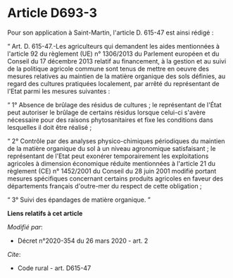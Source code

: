 # Article D693-3

Pour son application à Saint-Martin, l'article D. 615-47 est ainsi rédigé :

“ Art. D. 615-47.-Les agriculteurs qui demandent les aides mentionnées à l'article 92 du règlement (UE) n° 1306/2013 du
Parlement européen et du Conseil du 17 décembre 2013 relatif au financement, à la gestion et au suivi de la politique
agricole commune sont tenus de mettre en oeuvre des mesures relatives au maintien de la matière organique des sols définies,
au regard des cultures pratiquées localement, par arrêté du représentant de l'Etat parmi les mesures suivantes :

“ 1° Absence de brûlage des résidus de cultures ; le représentant de l'État peut autoriser le brûlage de certains résidus
lorsque celui-ci s'avère nécessaire pour des raisons phytosanitaires et fixe les conditions dans lesquelles il doit être
réalisé ;

“ 2° Contrôle par des analyses physico-chimiques périodiques du maintien de la matière organique du sol à un niveau
agronomique satisfaisant ; le représentant de l'Etat peut exonérer temporairement les exploitations agricoles à dimension
économique réduite mentionnées à l'article 21 du règlement (CE) n° 1452/2001 du Conseil du 28 juin 2001 modifié portant
mesures spécifiques concernant certains produits agricoles en faveur des départements français d'outre-mer du respect de
cette obligation ;

“ 3° Suivi des épandages de matière organique. ”

**Liens relatifs à cet article**

_Modifié par_:

  - Décret n°2020-354 du 26 mars 2020 - art. 2

_Cite_:

  - Code rural - art. D615-47
